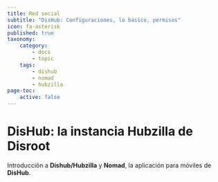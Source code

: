 ```yaml
---
title: Red social
subtitle: "DisHub: Configuraciones, lo básico, permisos"
icon: fa-asterisk
published: true
taxonomy:
    category:
        - docs
        - topic
    tags:
        - dishub
        - nomad
        - hubzilla
page-toc:
    active: false
---
```


# DisHub: la instancia Hubzilla de Disroot

Introducción a **Dishub/Hubzilla** y **Nomad**, la aplicación para móviles de **DisHub**.
<br>
<br>
